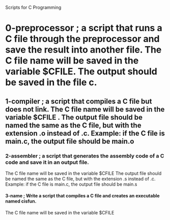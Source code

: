Scripts for C Programming
# 0-preprocessor  ;  a script that runs a C file through the preprocessor and save the result into another file. The C file name will be saved in the variable $CFILE. The output should be saved in the file c.
## 1-compiler  ; a script that compiles a C file but does not link. The C file name will be saved in the variable $CFILE . The output file should be named the same as the C file, but with the extension .o instead of .c.  Example: if the C file is main.c, the output file should be main.o
### 2-assembler  ; a script that generates the assembly code of a C code and save it in an output file.
The C file name will be saved in the variable $CFILE
The output file should be named the same as the C file, but with the extension .s instead of .c.
Example: if the C file is main.c, the output file should be main.s
#### 3-name ; Write a script that compiles a C file and creates an executable named cisfun.
The C file name will be saved in the variable $CFILE


